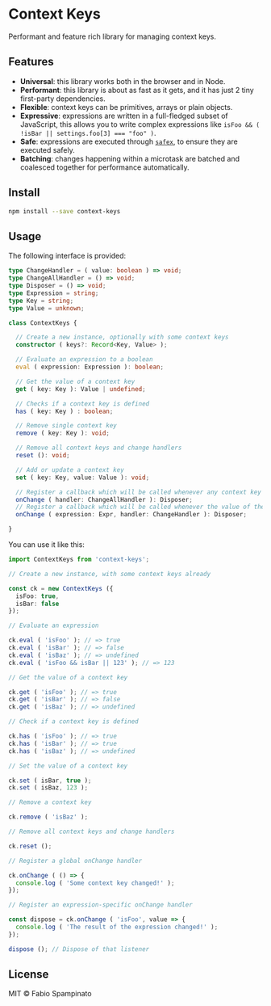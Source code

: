 # Context Keys

Performant and feature rich library for managing context keys.

## Features

- **Universal**: this library works both in the browser and in Node.
- **Performant**: this library is about as fast as it gets, and it has just 2 tiny first-party dependencies.
- **Flexible**: context keys can be primitives, arrays or plain objects.
- **Expressive**: expressions are written in a full-fledged subset of JavaScript, this allows you to write complex expressions like `isFoo && ( !isBar || settings.foo[3] === "foo" )`.
- **Safe**: expressions are executed through [`safex`](https://github.com/fabiospampinato/safex), to ensure they are executed safely.
- **Batching**: changes happening within a microtask are batched and coalesced together for performance automatically.

## Install

```sh
npm install --save context-keys
```

## Usage

The following interface is provided:

```ts
type ChangeHandler = ( value: boolean ) => void;
type ChangeAllHandler = () => void;
type Disposer = () => void;
type Expression = string;
type Key = string;
type Value = unknown;

class ContextKeys {

  // Create a new instance, optionally with some context keys
  constructor ( keys?: Record<Key, Value> );

  // Evaluate an expression to a boolean
  eval ( expression: Expression ): boolean;

  // Get the value of a context key
  get ( key: Key ): Value | undefined;

  // Checks if a context key is defined
  has ( key: Key ) : boolean;

  // Remove single context key
  remove ( key: Key ): void;

  // Remove all context keys and change handlers
  reset (): void;

  // Add or update a context key
  set ( key: Key, value: Value ): void;

  // Register a callback which will be called whenever any context key changes
  onChange ( handler: ChangeAllHandler ): Disposer;
  // Register a callback which will be called whenever the value of the expression changes. Call the disposer to unregister the callback
  onChange ( expression: Expr, handler: ChangeHandler ): Disposer;

}
```

You can use it like this:

```ts
import ContextKeys from 'context-keys';

// Create a new instance, with some context keys already

const ck = new ContextKeys ({
  isFoo: true,
  isBar: false
});

// Evaluate an expression

ck.eval ( 'isFoo' ); // => true
ck.eval ( 'isBar' ); // => false
ck.eval ( 'isBaz' ); // => undefined
ck.eval ( 'isFoo && isBar || 123' ); // => 123

// Get the value of a context key

ck.get ( 'isFoo' ); // => true
ck.get ( 'isBar' ); // => false
ck.get ( 'isBaz' ); // => undefined

// Check if a context key is defined

ck.has ( 'isFoo' ); // => true
ck.has ( 'isBar' ); // => true
ck.has ( 'isBaz' ); // => undefined

// Set the value of a context key

ck.set ( isBar, true );
ck.set ( isBaz, 123 );

// Remove a context key

ck.remove ( 'isBaz' );

// Remove all context keys and change handlers

ck.reset ();

// Register a global onChange handler

ck.onChange ( () => {
  console.log ( 'Some context key changed!' );
});

// Register an expression-specific onChange handler

const dispose = ck.onChange ( 'isFoo', value => {
  console.log ( 'The result of the expression changed!' );
});

dispose (); // Dispose of that listener
```

## License

MIT © Fabio Spampinato
